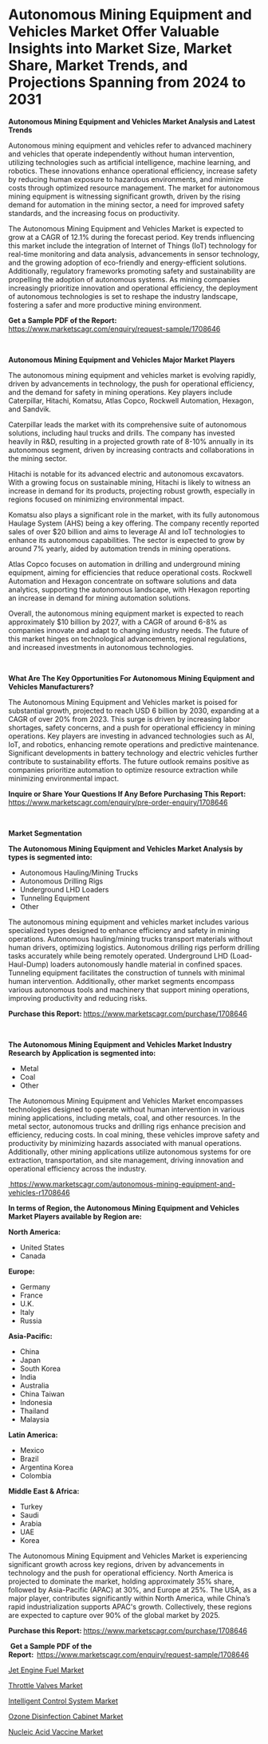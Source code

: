 <p><h1>Autonomous Mining Equipment and Vehicles Market Offer Valuable Insights into Market Size, Market Share, Market Trends, and Projections Spanning from 2024 to 2031</h1></p><p><strong>Autonomous Mining Equipment and Vehicles Market Analysis and Latest Trends</strong></p>
<p><p>Autonomous mining equipment and vehicles refer to advanced machinery and vehicles that operate independently without human intervention, utilizing technologies such as artificial intelligence, machine learning, and robotics. These innovations enhance operational efficiency, increase safety by reducing human exposure to hazardous environments, and minimize costs through optimized resource management. The market for autonomous mining equipment is witnessing significant growth, driven by the rising demand for automation in the mining sector, a need for improved safety standards, and the increasing focus on productivity.</p><p>The Autonomous Mining Equipment and Vehicles Market is expected to grow at a CAGR of 12.1% during the forecast period. Key trends influencing this market include the integration of Internet of Things (IoT) technology for real-time monitoring and data analysis, advancements in sensor technology, and the growing adoption of eco-friendly and energy-efficient solutions. Additionally, regulatory frameworks promoting safety and sustainability are propelling the adoption of autonomous systems. As mining companies increasingly prioritize innovation and operational efficiency, the deployment of autonomous technologies is set to reshape the industry landscape, fostering a safer and more productive mining environment.</p></p>
<p><strong>Get a Sample PDF of the Report:&nbsp;</strong> <a href="https://www.marketscagr.com/enquiry/request-sample/1708646?utm_campaign=1740&utm_medium=2&utm_source=Github&utm_content=ia&utm_term=21102024&utm_id=autonomous-mining-equipment-and-vehicles">https://www.marketscagr.com/enquiry/request-sample/1708646</a></p>
<p>&nbsp;</p>
<p><strong>Autonomous Mining Equipment and Vehicles Major Market Players</strong></p>
<p><p>The autonomous mining equipment and vehicles market is evolving rapidly, driven by advancements in technology, the push for operational efficiency, and the demand for safety in mining operations. Key players include Caterpillar, Hitachi, Komatsu, Atlas Copco, Rockwell Automation, Hexagon, and Sandvik.</p><p>Caterpillar leads the market with its comprehensive suite of autonomous solutions, including haul trucks and drills. The company has invested heavily in R&D, resulting in a projected growth rate of 8-10% annually in its autonomous segment, driven by increasing contracts and collaborations in the mining sector.</p><p>Hitachi is notable for its advanced electric and autonomous excavators. With a growing focus on sustainable mining, Hitachi is likely to witness an increase in demand for its products, projecting robust growth, especially in regions focused on minimizing environmental impact.</p><p>Komatsu also plays a significant role in the market, with its fully autonomous Haulage System (AHS) being a key offering. The company recently reported sales of over $20 billion and aims to leverage AI and IoT technologies to enhance its autonomous capabilities. The sector is expected to grow by around 7% yearly, aided by automation trends in mining operations.</p><p>Atlas Copco focuses on automation in drilling and underground mining equipment, aiming for efficiencies that reduce operational costs. Rockwell Automation and Hexagon concentrate on software solutions and data analytics, supporting the autonomous landscape, with Hexagon reporting an increase in demand for mining automation solutions.</p><p>Overall, the autonomous mining equipment market is expected to reach approximately $10 billion by 2027, with a CAGR of around 6-8% as companies innovate and adapt to changing industry needs. The future of this market hinges on technological advancements, regional regulations, and increased investments in autonomous technologies.</p></p>
<p>&nbsp;</p>
<p><strong>What Are The Key Opportunities For Autonomous Mining Equipment and Vehicles Manufacturers?</strong></p>
<p><p>The Autonomous Mining Equipment and Vehicles market is poised for substantial growth, projected to reach USD 6 billion by 2030, expanding at a CAGR of over 20% from 2023. This surge is driven by increasing labor shortages, safety concerns, and a push for operational efficiency in mining operations. Key players are investing in advanced technologies such as AI, IoT, and robotics, enhancing remote operations and predictive maintenance. Significant developments in battery technology and electric vehicles further contribute to sustainability efforts. The future outlook remains positive as companies prioritize automation to optimize resource extraction while minimizing environmental impact.</p></p>
<p><strong>Inquire or Share Your Questions If Any Before Purchasing This Report:</strong> <a href="https://www.marketscagr.com/enquiry/pre-order-enquiry/1708646?utm_campaign=1740&utm_medium=2&utm_source=Github&utm_content=ia&utm_term=21102024&utm_id=autonomous-mining-equipment-and-vehicles">https://www.marketscagr.com/enquiry/pre-order-enquiry/1708646</a></p>
<p>&nbsp;</p>
<p><strong>Market Segmentation</strong></p>
<p><strong>The Autonomous Mining Equipment and Vehicles Market Analysis by types is segmented into:</strong></p>
<p><ul><li>Autonomous Hauling/Mining Trucks</li><li>Autonomous Drilling Rigs</li><li>Underground LHD Loaders</li><li>Tunneling Equipment</li><li>Other</li></ul></p>
<p><p>The autonomous mining equipment and vehicles market includes various specialized types designed to enhance efficiency and safety in mining operations. Autonomous hauling/mining trucks transport materials without human drivers, optimizing logistics. Autonomous drilling rigs perform drilling tasks accurately while being remotely operated. Underground LHD (Load-Haul-Dump) loaders autonomously handle material in confined spaces. Tunneling equipment facilitates the construction of tunnels with minimal human intervention. Additionally, other market segments encompass various autonomous tools and machinery that support mining operations, improving productivity and reducing risks.</p></p>
<p><strong>Purchase this Report:&nbsp;</strong><a href="https://www.marketscagr.com/purchase/1708646?utm_campaign=1740&utm_medium=2&utm_source=Github&utm_content=ia&utm_term=21102024&utm_id=autonomous-mining-equipment-and-vehicles">https://www.marketscagr.com/purchase/1708646</a></p>
<p>&nbsp;</p>
<p><strong>The Autonomous Mining Equipment and Vehicles Market Industry Research by Application is segmented into:</strong></p>
<p><ul><li>Metal</li><li>Coal</li><li>Other</li></ul></p>
<p><p>The Autonomous Mining Equipment and Vehicles Market encompasses technologies designed to operate without human intervention in various mining applications, including metals, coal, and other resources. In the metal sector, autonomous trucks and drilling rigs enhance precision and efficiency, reducing costs. In coal mining, these vehicles improve safety and productivity by minimizing hazards associated with manual operations. Additionally, other mining applications utilize autonomous systems for ore extraction, transportation, and site management, driving innovation and operational efficiency across the industry.</p></p>
<p><a href="https://www.marketscagr.com/autonomous-mining-equipment-and-vehicles-r1708646?utm_campaign=1740&utm_medium=2&utm_source=Github&utm_content=ia&utm_term=21102024&utm_id=autonomous-mining-equipment-and-vehicles">&nbsp;https://www.marketscagr.com/autonomous-mining-equipment-and-vehicles-r1708646</a></p>
<p><strong>In terms of Region, the Autonomous Mining Equipment and Vehicles Market Players available by Region are:</strong></p>
<p>
    <p> <strong> North America: </strong>
        <ul>
            <li>United States</li>
            <li>Canada</li>
        </ul>
        </p> 
    <p> <strong> Europe: </strong>
        <ul>
            <li>Germany</li>
            <li>France</li>
            <li>U.K.</li>
            <li>Italy</li>
            <li>Russia</li>
        </ul>
        </p> 
    <p> <strong> Asia-Pacific: </strong>
        <ul>
            <li>China</li>
            <li>Japan</li>
            <li>South Korea</li>
            <li>India</li>
            <li>Australia</li>
            <li>China Taiwan</li>
            <li>Indonesia</li>
            <li>Thailand</li>
            <li>Malaysia</li>
        </ul>
        </p> 
    <p> <strong> Latin America: </strong>
        <ul>
            <li>Mexico</li>
            <li>Brazil</li>
            <li>Argentina Korea</li>
            <li>Colombia</li>
        </ul>
        </p> 
    <p> <strong> Middle East & Africa: </strong>
        <ul>
            <li>Turkey</li>
            <li>Saudi</li>
            <li>Arabia</li>
            <li>UAE</li>
            <li>Korea</li>
        </ul>
    </p>
    </p>
<p><p>The Autonomous Mining Equipment and Vehicles Market is experiencing significant growth across key regions, driven by advancements in technology and the push for operational efficiency. North America is projected to dominate the market, holding approximately 35% share, followed by Asia-Pacific (APAC) at 30%, and Europe at 25%. The USA, as a major player, contributes significantly within North America, while China’s rapid industrialization supports APAC's growth. Collectively, these regions are expected to capture over 90% of the global market by 2025.</p></p>
<p><strong>Purchase this Report: </strong><a href="https://www.marketscagr.com/purchase/1708646?utm_campaign=1740&utm_medium=2&utm_source=Github&utm_content=ia&utm_term=21102024&utm_id=autonomous-mining-equipment-and-vehicles">https://www.marketscagr.com/purchase/1708646</a></p>
<p>&nbsp;<strong>Get a Sample PDF of the Report:&nbsp;&nbsp;</strong><a href="https://www.marketscagr.com/enquiry/request-sample/1708646?utm_campaign=1740&utm_medium=2&utm_source=Github&utm_content=ia&utm_term=21102024&utm_id=autonomous-mining-equipment-and-vehicles">https://www.marketscagr.com/enquiry/request-sample/1708646</a></p>
<p><strong></strong></p>
<p><p><a href="https://www.linkedin.com/pulse/jet-engine-fuel-market-global-regional-analysis-focus-6ulkc?utm_campaign=1740&utm_medium=2&utm_source=Github&utm_content=ia&utm_term=21102024&utm_id=autonomous-mining-equipment-and-vehicles">Jet Engine Fuel Market</a></p><p><a href="https://issuu.com/reportprime-2/docs/throttle-valves-market-size-2030.pp_f5c5dffdd10ca2?utm_campaign=1740&utm_medium=2&utm_source=Github&utm_content=ia&utm_term=21102024&utm_id=autonomous-mining-equipment-and-vehicles">Throttle Valves Market</a></p><p><a href="https://www.linkedin.com/pulse/evaluating-intelligent-control-system-market-trends-growth-opportunities-oq1vc?utm_campaign=1740&utm_medium=2&utm_source=Github&utm_content=ia&utm_term=21102024&utm_id=autonomous-mining-equipment-and-vehicles">Intelligent Control System Market</a></p><p><a href="https://www.linkedin.com/pulse/regional-adaptations-global-ozone-disinfection-cabinet-market-diync?utm_campaign=1740&utm_medium=2&utm_source=Github&utm_content=ia&utm_term=21102024&utm_id=autonomous-mining-equipment-and-vehicles">Ozone Disinfection Cabinet Market</a></p><p><a href="https://www.linkedin.com/pulse/nucleic-acid-vaccine-market-size-share-competitive-landscape-sashc?utm_campaign=1740&utm_medium=2&utm_source=Github&utm_content=ia&utm_term=21102024&utm_id=autonomous-mining-equipment-and-vehicles">Nucleic Acid Vaccine Market</a></p></p>
